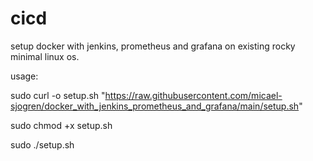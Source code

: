 # cicd

setup docker with jenkins, prometheus and grafana on existing rocky minimal linux os. 

usage: 

sudo curl -o setup.sh "https://raw.githubusercontent.com/micael-sjogren/docker_with_jenkins_prometheus_and_grafana/main/setup.sh"

sudo chmod +x setup.sh

sudo ./setup.sh
